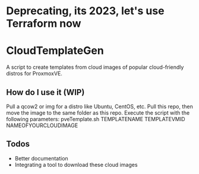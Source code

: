 # Deprecating, its 2023, let's use Terraform now

# CloudTemplateGen
A script to create templates from cloud images of popular cloud-friendly distros for ProxmoxVE.

## How do I use it (WIP)
Pull a qcow2 or img for a distro like Ubuntu, CentOS, etc.
Pull this repo, then move the image to the same folder as this repo. Execute the script with the following parameters: pveTemplate.sh TEMPLATENAME TEMPLATEVMID NAMEOFYOURCLOUDIMAGE

## Todos
- Better documentation
- Integrating a tool to download these cloud images
